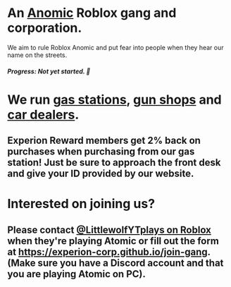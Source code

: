 # An <a href="https://www.roblox.com/games/4581966615/Anomic" target="_blank">Anomic</a> Roblox gang and corporation.

We aim to rule Roblox Anomic and put fear into people when they hear our name on the streets.
##### Progress: Not yet started. 🚀

# We run <a href="https://experion-corp.github.io/locations/gas-stations">gas stations</a>, <a href="https://experion-corp.github.io/locations/gun-shops">gun shops</a> and <a href="https://experion-corp.github.io/locations/car-dealers">car dealers</a>.

## Experion Reward members get 2% back on purchases when purchasing from our gas station! Just be sure to approach the front desk and give your ID provided by our website.

# Interested on joining us?
## Please contact <a href="https://www.roblox.com/users/967257007/profile">@LittlewolfYTplays on Roblox</a> when they're playing Atomic or fill out the form at https://experion-corp.github.io/join-gang. (Make sure you have a Discord account and that you are playing Atomic on PC). 
